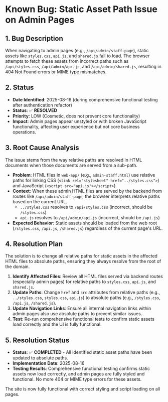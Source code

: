 # Known Bug: Static Asset Path Issue on Admin Pages

## 1. Bug Description
When navigating to admin pages (e.g., `/api/admin/staff-page`), static assets like `styles.css`, `api.js`, and `shared.js` fail to load. The browser attempts to fetch these assets from incorrect paths such as `/api/styles.css`, `/api/admin/api.js`, and `/api/admin/shared.js`, resulting in 404 Not Found errors or MIME type mismatches.

## 2. Status
- **Date Identified**: 2025-08-16 (during comprehensive functional testing after authentication refactor)
- **Status**: ✅ **RESOLVED**
- **Priority**: LOW (Cosmetic, does not prevent core functionality)
- **Impact**: Admin pages appear unstyled or with broken JavaScript functionality, affecting user experience but not core business operations.

## 3. Root Cause Analysis
The issue stems from the way relative paths are resolved in HTML documents when those documents are served from a sub-path.
- **Problem**: HTML files in `web-app/` (e.g., `admin-staff.html`) use relative paths for linking CSS (`<link rel="stylesheet" href="../styles.css">`) and JavaScript (`<script src="api.js"></script>`).
- **Context**: When these admin HTML files are served by the backend from routes like `/api/admin/staff-page`, the browser interprets relative paths based on the current URL.
    - `../styles.css` resolves to `/api/styles.css` (incorrect, should be `/styles.css`)
    - `api.js` resolves to `/api/admin/api.js` (incorrect, should be `/api.js`)
- **Expected Behavior**: Static assets should be loaded from the web root (`/styles.css`, `/api.js`, `/shared.js`) regardless of the current page's URL.

## 4. Resolution Plan
The solution is to change all relative paths for static assets in the affected HTML files to absolute paths, ensuring they always resolve from the root of the domain.

1. **Identify Affected Files**: Review all HTML files served via backend routes (especially admin pages) for relative paths to `styles.css`, `api.js`, and `shared.js`.
2. **Update Paths**: Change `href` and `src` attributes from relative paths (e.g., `../styles.css`, `styles.css`, `api.js`) to absolute paths (e.g., `/styles.css`, `/api.js`, `/shared.js`).
3. **Update Navigation Links**: Ensure all internal navigation links within admin pages also use absolute paths to prevent similar issues.
4. **Test**: Re-run comprehensive functional tests to confirm static assets load correctly and the UI is fully functional.

## 5. Resolution Status
- **Status**: ✅ **COMPLETED** - All identified static asset paths have been updated to absolute paths.
- **Implementation Date**: 2025-08-16
- **Testing Results**: Comprehensive functional testing confirms static assets now load correctly, and admin pages are fully styled and functional. No more 404 or MIME type errors for these assets.

The site is now fully functional with correct styling and script loading on all pages.
